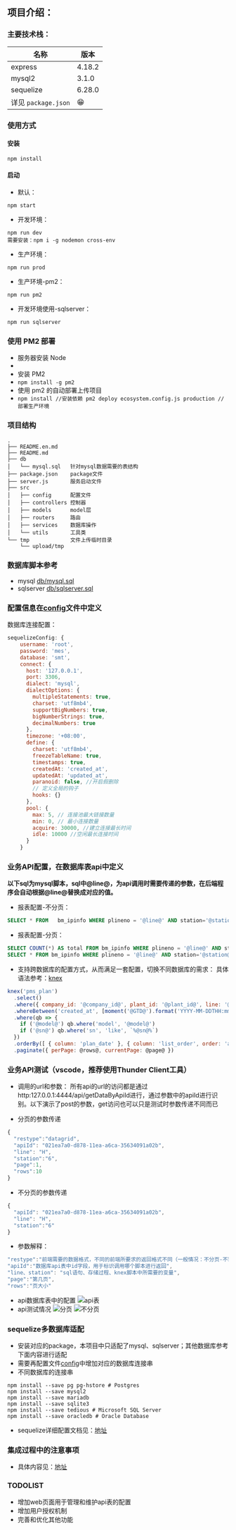 <!-- [TOC] -->

## 项目介绍：


### 主要技术栈：
| 名称                | 版本    |
| ------------------- | ------ |
| express             | 4.18.2 |
| mysql2              | 3.1.0  |
| sequelize           | 6.28.0 |
| 详见 `package.json`  | 😁     |

### 使用方式
#### 安装
```shell
npm install
```
#### 启动
- 默认：
```shell
npm start
```
- 开发环境：
```shell
npm run dev
需要安装：npm i -g nodemon cross-env
```
- 生产环境：
```shell
npm run prod
```
- 生产环境-pm2：
```shell
npm run pm2
```
- 开发环境使用-sqlserver：
```shell
npm run sqlserver
```

### 使用 PM2 部署
* 服务器安装 Node 
* `  `
* 安装 PM2
* ` npm install -g pm2 `
* 使用 pm2 的自动部署上传项目
* ` npm install //安装依赖
    pm2 deploy ecosystem.config.js production // 部署生产环境
  `

### 项目结构
```
.
├── README.en.md
├── README.md
├── db
│   └── mysql.sql   针对mysql数据需要的表结构
├── package.json    package文件
├── server.js       服务启动文件
├── src
│   ├── config      配置文件
│   ├── controllers 控制器
│   ├── models      model层
│   ├── routers     路由
│   ├── services    数据库操作
│   └── utils       工具类
└── tmp             文件上传临时目录
    └── upload/tmp
```
### 数据库脚本参考
- mysql [db/mysql.sql](db/mysql.sql)
- sqlserver [db/sqlserver.sql](db/sqlserver.sql)

### 配置信息在[config](src/config/index.js)文件中定义
数据库连接配置：
```javascript
sequelizeConfig: {
    username: 'root',
    password: 'mes',
    database: 'smt',
    connect: {
      host: '127.0.0.1',
      port: 3306,
      dialect: 'mysql',
      dialectOptions: {
        multipleStatements: true,
        charset: 'utf8mb4',
        supportBigNumbers: true,
        bigNumberStrings: true,
        decimalNumbers: true
      },
      timezone: '+08:00',
      define: {
        charset: 'utf8mb4',
        freezeTableName: true,
        timestamps: true,
        createdAt: 'created_at',
        updatedAt: 'updated_at',
        paranoid: false, //开启假删除
        // 定义全局的钩子
        hooks: {}
      },
      pool: {
        max: 5, // 连接池最大链接数量
        min: 0, // 最小连接数量
        acquire: 30000, //建立连接最长时间
        idle: 10000 //空闲最长连接时间
      }
    }
```

### 业务API配置，在数据库表api中定义
**以下sql为mysql脚本，sql中@line@，为api调用时需要传递的参数，在后端程序会自动根据@line@替换成对应的值。**
- 报表配置-不分页：
```sql
SELECT * FROM	bm_ipinfo WHERE	plineno = '@line@' AND station='@station@';
```

- 报表配置-分页：
```sql
SELECT COUNT(*) AS total FROM bm_ipinfo WHERE plineno = '@line@' AND station='@station@';
SELECT * FROM bm_ipinfo WHERE plineno = '@line@' AND station='@station@' LIMIT @offset@,@rows@;
```

- 支持跨数据库的配置方式，从而满足一套配置，切换不同数据库的需求：
具体语法参考：[knex](https://www.knexjs.cn/)
```javascript
knex('pms_plan')
  .select()
  .where({ company_id: '@company_id@', plant_id: '@plant_id@', line: '@line@' })
  .whereBetween('created_at', [moment('@GTD@').format('YYYY-MM-DDTHH:mm:ssZ'), moment('@LTD@').format('YYYY-MM-DDTHH:mm:ssZ')])
  .where(qb => {
    if ('@model@') qb.where('model', '@model@')
    if ('@sn@') qb.where('sn', 'like', `%@sn@%`)
  })
  .orderBy([ { column: 'plan_date' }, { column: 'list_order', order: 'asc' } ])
  .paginate({ perPage: @rows@, currentPage: @page@ })
```

### 业务API测试（vscode，推荐使用Thunder Client工具）
- 调用的url和参数：
所有api的url的访问都是通过 http:127.0.0.1:4444/api/getDataByApiId进行，通过参数中的apiId进行识别。以下演示了post的参数，get访问也可以只是测试时参数传递不同而已

- 分页的参数传递
```javascript
{
  "restype":"datagrid",
  "apiId": "021ea7a0-d878-11ea-a6ca-35634091a02b",
  "line": "H",
  "station":"6",
  "page":1,
  "rows":10
}
```

- 不分页的参数传递
```javascript
{
  "apiId": "021ea7a0-d878-11ea-a6ca-35634091a02b",
  "line": "H",
  "station":"6"
}
```

- 参数解释：
```javascript
"restype":"前端需要的数据格式，不同的前端所要求的返回格式不同（一般情况：不分页-不需要此字段；分页-datagrid即可）",
"apiId":"数据库api表中id字段，用于标识调用哪个脚本进行返回",
"line、station": "sql语句、存储过程、knex脚本中所需要的变量",
"page":"第几页",
"rows":"页大小"
```
- api数据库表中的配置
  ![api表](doc/api表配置.png)
- api测试情况
  ![分页](doc/api分页测试.png)
  ![不分页](doc/api不分页测试.png)

### sequelize多数据库适配
- 安装对应的package，本项目中只适配了mysql、sqlserver；其他数据库参考下面内容进行适配
- 需要再配置文件[config](src/config/index.js)中增加对应的数据库连接串
- 不同数据库的连接串
```shell
npm install --save pg pg-hstore # Postgres
npm install --save mysql2
npm install --save mariadb
npm install --save sqlite3
npm install --save tedious # Microsoft SQL Server
npm install --save oracledb # Oracle Database
```
- sequelize详细配置文档见：[地址](https://sequelize.org/docs/v6/getting-started/)

### 集成过程中的注意事项
- 具体内容见：[地址](https://www.cnblogs.com/egreen/p/17075035.html)

### TODOLIST
- 增加web页面用于管理和维护api表的配置
- 增加用户授权机制
- 完善和优化其他功能